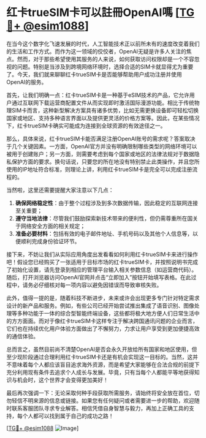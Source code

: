 # 红卡trueSIM卡可以註冊OpenAI嗎 [[TG💪+ @esim1088](https://t.me/s/esim1088)]

在当今这个数字化飞速发展的时代，人工智能技术正以前所未有的速度改变着我们的生活和工作方式。而作为这一领域的佼佼者，OpenAI无疑是许多人关注的焦点。然而，对于那些希望使用其服务的人来说，如何获取访问权限却是一个不容忽视的问题。特别是当涉及到跨境网络环境时，选择合适的SIM卡就显得尤为重要了。今天，我们就来聊聊红卡trueSIM卡是否能够帮助用户成功注册并使用OpenAI的服务。

首先，让我们明确一点：红卡trueSIM卡是一种基于eSIM技术的产品，它允许用户通过互联网下载运营商配置文件从而实现即时激活国际漫游功能。相比于传统物理SIM卡而言，这种新型解决方案具有诸多优势，比如无需更换设备即可轻松切换国家或地区、支持多种语言界面以及提供更灵活的价格方案等。因此，在某些情况下，红卡trueSIM卡确实可能成为连接到全球资源的有效途径之一。

那么，具体来说，红卡trueSIM卡能否满足注册OpenAI账号的需求呢？答案取决于几个关键因素。一方面，OpenAI官方并没有明确限制哪些类型的网络环境可以被用于创建账户；另一方面，则需要考虑到每个国家或地区的法律法规对于数据隐私保护方面的要求。换句话说，只要您的所在地没有特别禁止此类操作，并且您所使用的IP地址符合标准，则理论上讲，利用红卡trueSIM卡是完全可以完成注册流程的。

当然啦，这里还需要提醒大家注意以下几点：
1. **确保网络稳定性**：由于整个过程涉及到多次数据传输，因此稳定的互联网连接至关重要；
2. **遵守当地法律**：尽管我们鼓励探索新技术带来的便利性，但仍需尊重所在国关于网络安全方面的相关规定；
3. **准备必要材料**：包括有效的电子邮件地址、手机号码以及其他个人信息等，以便顺利完成身份验证环节。

接下来，不妨让我们从实际应用角度出发看看如何利用红卡trueSIM卡来进行操作吧！假设您已经购买了一张适用于目标市场的红卡trueSIM卡，并按照说明书完成了初始化设置，请先登录到相应的管理平台输入相关参数信息（如运营商代码）。随后，打开浏览器访问OpenAI官网并点击“立即加入”按钮开始填写表格。在此过程中，请务必仔细核对每一项内容以避免因错误而导致审核失败。

此外，值得一提的是，随着科技不断进步，未来或许会出现更多专门针对特定需求设计的新产品和服务。例如，有些公司已经开始尝试推出集成了语音识别、图像处理等多种功能于一体的综合型智能终端设备，这些都将极大地方便人们日常生活中的方方面面。而对于像红卡trueSIM卡这样专注于解决跨国通讯问题的企业而言，它们也在持续优化用户体验方面做出了不懈努力，力求让用户享受到更加便捷高效的通信体验。

总而言之，虽然目前尚不清楚OpenAI是否会永久开放给所有国家和地区使用，但至少现阶段通过合理利用红卡trueSIM卡还是有机会实现这一目标的。当然，这并不意味着每个人都应该盲目追求海外资源，而是希望大家能够在合法合规的前提下充分利用现有条件去追求个人成长与发展。毕竟，只有当每个人都能平等地获得知识与机会时，这个世界才会变得更加美好！

最后再次强调一下：无论采取何种手段获取所需服务，请始终将安全放在首位，切勿轻信不明来源的信息或链接。如果您有任何疑问或者需要进一步的帮助，欢迎随时联系客服团队寻求专业解答。相信凭借自身智慧与毅力，再加上正确工具的支持，每个人都可以找到属于自己的成功之路！

[[TG💪+ @esim1088](https://t.me/s/esim1088) ![Image](https://i.postimg.cc/4NQfJmqS/Snipaste-2025-05-13-00-14-12.png)]